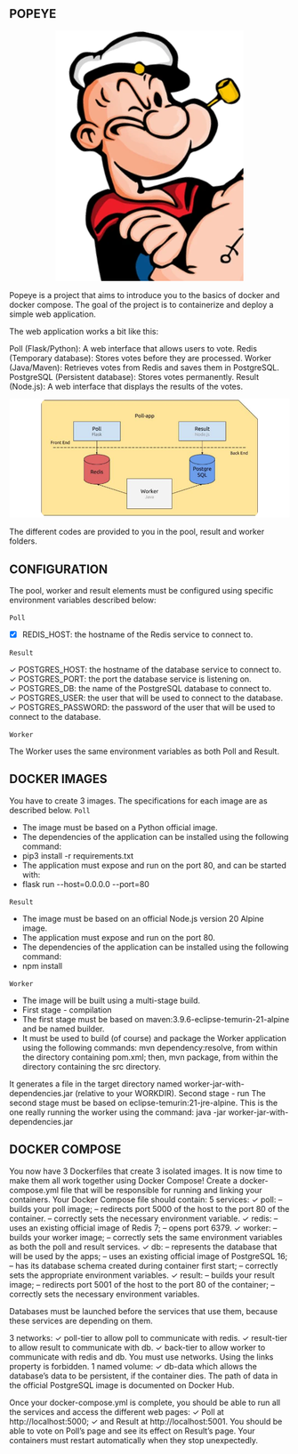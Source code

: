 #

## POPEYE 
<p align="center">
  <img src="pictures/Portrait.popeye.png" alt="popeye">
</p>


Popeye is a project that aims to introduce you to the basics of docker and docker compose.
The goal of the project is to containerize and deploy a simple web application.

The web application works a bit like this:

Poll (Flask/Python): A web interface that allows users to vote.
Redis (Temporary database): Stores votes before they are processed.
Worker (Java/Maven): Retrieves votes from Redis and saves them in PostgreSQL.
PostgreSQL (Persistent database): Stores votes permanently.
Result (Node.js): A web interface that displays the results of the votes.

![application](pictures/application.png)

The different codes are provided to you in the pool, result and worker folders.

## CONFIGURATION 

The pool, worker and result elements must be configured using specific environment variables described below:

`Poll`

- [x] REDIS_HOST: the hostname of the Redis service to connect to.

`Result`

✓ POSTGRES_HOST: the hostname of the database service to connect to. <br>
✓ POSTGRES_PORT: the port the database service is listening on. <br>
✓ POSTGRES_DB: the name of the PostgreSQL database to connect to. <br>
✓ POSTGRES_USER: the user that will be used to connect to the database.<br>
✓ POSTGRES_PASSWORD: the password of the user that will be used to connect to the database.<br>

`Worker`

The Worker uses the same environment variables as both Poll and Result.<br>

## DOCKER IMAGES

You have to create 3 images.
The specifications for each image are as described below.
`Poll`

- The image must be based on a Python official image.
- The dependencies of the application can be installed using the following command:
- pip3 install -r requirements.txt
- The application must expose and run on the port 80, and can be started with:
- flask run --host=0.0.0.0 --port=80

`Result`

- The image must be based on an official Node.js version 20 Alpine image.
- The application must expose and run on the port 80.
- The dependencies of the application can be installed using the following command:
- npm install

`Worker`

- The image will be built using a multi-stage build.
- First stage - compilation
- The first stage must be based on maven:3.9.6-eclipse-temurin-21-alpine and be named builder.
- It must be used to build (of course) and package the Worker application using the following
commands:
    mvn dependency:resolve, from within the directory containing pom.xml;
    then, mvn package, from within the directory containing the src directory.

It generates a file in the target directory named worker-jar-with-dependencies.jar (relative to your
WORKDIR).
Second stage - run
The second stage must be based on eclipse-temurin:21-jre-alpine.
This is the one really running the worker using the command:
java -jar worker-jar-with-dependencies.jar

## DOCKER COMPOSE 

You now have 3 Dockerfiles that create 3 isolated images.
It is now time to make them all work together using Docker Compose!
Create a docker-compose.yml file that will be responsible for running and linking your containers.
Your Docker Compose file should contain:
5 services:
✓ poll:
– builds your poll image;
– redirects port 5000 of the host to the port 80 of the container.
– correctly sets the necessary environment variable.
✓ redis:
– uses an existing official image of Redis 7;
– opens port 6379.
✓ worker:
– builds your worker image;
– correctly sets the same environment variables as both the poll and result services.
✓ db:
– represents the database that will be used by the apps;
– uses an existing official image of PostgreSQL 16;
– has its database schema created during container first start;
– correctly sets the appropriate environment variables.
✓ result:
– builds your result image;
– redirects port 5001 of the host to the port 80 of the container;
– correctly sets the necessary environment variables.

Databases must be launched before the services that use them, because these services
are depending on them.

3 networks:
✓ poll-tier to allow poll to communicate with redis.
✓ result-tier to allow result to communicate with db.
✓ back-tier to allow worker to communicate with redis and db.
You must use networks. Using the links property is forbidden.
1 named volume:
✓ db-data which allows the database’s data to be persistent, if the container dies.
The path of data in the official PostgreSQL image is documented on Docker Hub.

Once your docker-compose.yml is complete, you should be able to run all the services and access the
different web pages:
✓ Poll at http://localhost:5000;
✓ and Result at http://localhost:5001.
You should be able to vote on Poll’s page and see its effect on Result’s page.
Your containers must restart automatically when they stop unexpectedly.
